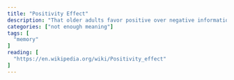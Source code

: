 ```yaml
---
title: "Positivity Effect"
description: "That older adults favor positive over negative information in their memories."
categories: ["not enough meaning"]
tags: [
  "memory"
]
reading: [
  "https://en.wikipedia.org/wiki/Positivity_effect"
]
---
```


